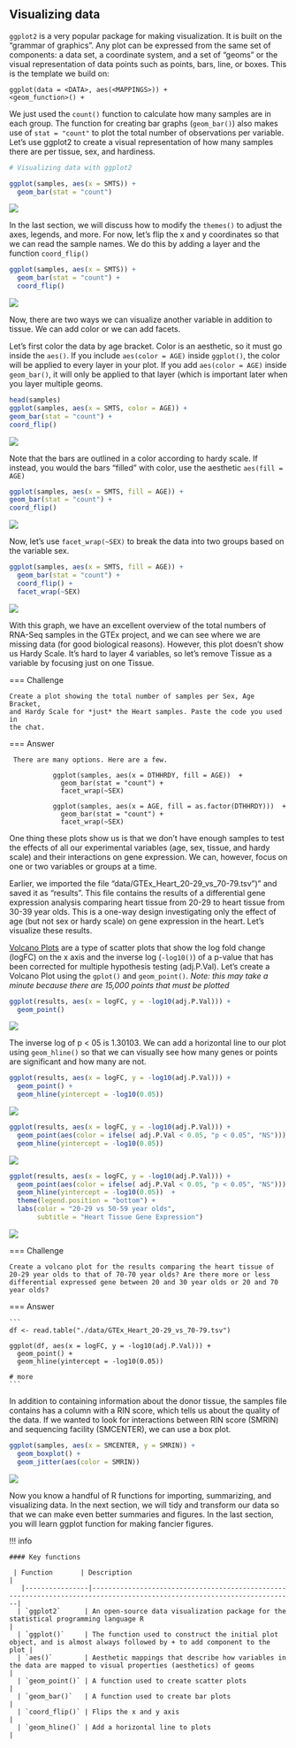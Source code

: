 ## Visualizing data 

`ggplot2` is a very popular package for making visualization. It is
built on the “grammar of graphics”. Any plot can be expressed from the
same set of components: a data set, a coordinate system, and a set of
“geoms” or the visual representation of data points such as points,
bars, line, or boxes. This is the template we build on:
  
  ```
  ggplot(data = <DATA>, aes(<MAPPINGS>)) +
  <geom_function>() +
  ```

We just used the `count()` function to calculate how many samples are in
each group. The function for creating bar graphs (`geom_bar()`) also
makes use of `stat = "count"` to plot the total number of observations
per variable. Let’s use ggplot2 to create a visual representation of how
many samples there are per tissue, sex, and hardiness.

``` r
# Visualizing data with ggplot2

ggplot(samples, aes(x = SMTS)) +
  geom_bar(stat = "count")
```

![](./images/bar1-1.png)

In the last section, we will discuss how to modify the `themes()` to
adjust the axes, legends, and more. For now, let’s flip the x and y
coordinates so that we can read the sample names. We do this by adding a
layer and the function `coord_flip()`

``` r
ggplot(samples, aes(x = SMTS)) +
  geom_bar(stat = "count") + 
  coord_flip()
```

![](./images/bar2-1.png)

Now, there are two ways we can visualize another variable in addition to
tissue. We can add color or we can add facets.

Let’s first color the data by age bracket. Color is an aesthetic, so it
must go inside the `aes()`. If you include `aes(color = AGE)` inside
`ggplot()`, the color will be applied to every layer in your plot. If
you add `aes(color = AGE)` inside `geom_bar()`, it will only be applied
to that layer (which is important later when you layer multiple geoms.
               
               
               
``` r
head(samples)
ggplot(samples, aes(x = SMTS, color = AGE)) +
geom_bar(stat = "count") + 
coord_flip()
```
               
![](./images/bar3-1.png)

Note that the bars are outlined in a color according to hardy scale. If
instead, you would the bars “filled” with color, use the aesthetic
`aes(fill = AGE)`
               
``` r
ggplot(samples, aes(x = SMTS, fill = AGE)) +
geom_bar(stat = "count") + 
coord_flip()
```
               
![](./images/bar4-1.png)

Now, let’s use `facet_wrap(~SEX)` to break the data into two groups
based on the variable sex.
               
``` r
ggplot(samples, aes(x = SMTS, fill = AGE)) +
  geom_bar(stat = "count") + 
  coord_flip() +
  facet_wrap(~SEX)
```
               
![](./images/bar5-1.png)

With this graph, we have an excellent overview of the total numbers of
RNA-Seq samples in the GTEx project, and we can see where we are missing
data (for good biological reasons). However, this plot doesn’t show us
Hardy Scale. It’s hard to layer 4 variables, so let’s remove Tissue as a
variable by focusing just on one Tissue.
               
=== Challenge
               
    Create a plot showing the total number of samples per Sex, Age Bracket,
    and Hardy Scale for *just* the Heart samples. Paste the code you used in
    the chat.
               
=== Answer
               
     There are many options. Here are a few.
               
               ggplot(samples, aes(x = DTHHRDY, fill = AGE))  +
                 geom_bar(stat = "count") +
                 facet_wrap(~SEX) 
               
               ggplot(samples, aes(x = AGE, fill = as.factor(DTHHRDY)))  +
                 geom_bar(stat = "count") +
                 facet_wrap(~SEX) 
               

                 
One thing these plots show us is that we don’t have enough samples to
test the effects of all our experimental variables (age, sex, tissue,
and hardy scale) and their interactions on gene expression. We can,
however, focus on one or two variables or groups at a time.
               
Earlier, we imported the file “data/GTEx_Heart_20-29_vs_70-79.tsv”)” and
saved it as “results”. This file contains the results of a differential
gene expression analysis comparing heart tissue from 20-29 to heart
tissue from 30-39 year olds. This is a one-way design investigating only
the effect of age (but not sex or hardy scale) on gene expression in the
heart. Let’s visualize these results.

[Volcano Plots](https://en.wikipedia.org/wiki/Volcano_plot_(statistics))
are a type of scatter plots that show the log fold change (logFC) on the
x axis and the inverse log (`-log10()`) of a p-value that has been
corrected for multiple hypothesis testing (adj.P.Val). Let’s create a
Volcano Plot using the `gplot()` and `geom_point()`. *Note: this may
take a minute because there are 15,000 points that must be plotted*
  
``` r
ggplot(results, aes(x = logFC, y = -log10(adj.P.Val))) +
  geom_point() 
```

![](./images/volcano1-1.png) 

The inverse log of p \< 05 is 1.30103. We can add a horizontal line to
our plot using `geom_hline()` so that we can visually see how many genes
or points are significant and how many are not.

``` r
ggplot(results, aes(x = logFC, y = -log10(adj.P.Val))) +
  geom_point() +
  geom_hline(yintercept = -log10(0.05))
```

![](./images/volcano2-1.png) 

``` r
ggplot(results, aes(x = logFC, y = -log10(adj.P.Val))) +
  geom_point(aes(color = ifelse( adj.P.Val < 0.05, "p < 0.05", "NS"))) +
  geom_hline(yintercept = -log10(0.05)) 
```

![](./images/volcano3-1.png) 

``` r
ggplot(results, aes(x = logFC, y = -log10(adj.P.Val))) +
  geom_point(aes(color = ifelse( adj.P.Val < 0.05, "p < 0.05", "NS"))) +
  geom_hline(yintercept = -log10(0.05))  +
  theme(legend.position = "bottom") +
  labs(color = "20-29 vs 50-59 year olds", 
       subtitle = "Heart Tissue Gene Expression")
```

![](./images/volcano4-1.png) 

=== Challenge

    Create a volcano plot for the results comparing the heart tissue of
    20-29 year olds to that of 70-70 year olds? Are there more or less
    differential expressed gene between 20 and 30 year olds or 20 and 70
    year olds?
  
=== Answer

    ```
    df <- read.table("./data/GTEx_Heart_20-29_vs_70-79.tsv")
    
    ggplot(df, aes(x = logFC, y = -log10(adj.P.Val))) +
      geom_point() +
      geom_hline(yintercept = -log10(0.05))

    # more  
    ```


In addition to containing information about the donor tissue, the
samples file contains has a column with a RIN score, which tells us
about the quality of the data. If we wanted to look for interactions
between RIN score (SMRIN) and sequencing facility (SMCENTER), we can use
a box plot.

``` r
ggplot(samples, aes(x = SMCENTER, y = SMRIN)) +
  geom_boxplot() +
  geom_jitter(aes(color = SMRIN))
```

![](./images/boxplot-1.png) 

Now you know a handful of R functions for importing, summarizing, and
visualizing data. In the next section, we will tidy and transform our
data so that we can make even better summaries and figures. In the last
section, you will learn ggplot function for making fancier figures.

!!! info

    #### Key functions
    
     | Function       | Description                                                                                                                 |
       |----------------|-------------------------------------------------------------------------------------------------------------------------|
      | `ggplot2`      | An open-source data visualization package for the statistical programming language R                                    |
      | `ggplot()`     | The function used to construct the initial plot object, and is almost always followed by + to add component to the plot |
      | `aes()`        | Aesthetic mappings that describe how variables in the data are mapped to visual properties (aesthetics) of geoms        |
      | `geom_point()` | A function used to create scatter plots                                                                                 |
      | `geom_bar()`   | A function used to create bar plots                                                                                     |
      | `coord_flip()` | Flips the x and y axis                                                                                                  |
      | `geom_hline()` | Add a horizontal line to plots                                                                                          |
